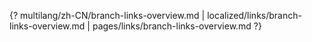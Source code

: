 {? multilang/zh-CN/branch-links-overview.md | localized/links/branch-links-overview.md | pages/links/branch-links-overview.md ?}
